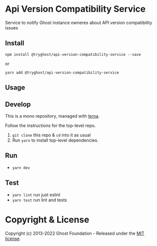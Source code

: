 # Api Version Compatibility Service

Service to notify Ghost instance owneres about API version compatibility issues

## Install

`npm install @tryghost/api-version-compatibility-service --save`

or

`yarn add @tryghost/api-version-compatibility-service`


## Usage


## Develop

This is a mono repository, managed with [lerna](https://lernajs.io/).

Follow the instructions for the top-level repo.
1. `git clone` this repo & `cd` into it as usual
2. Run `yarn` to install top-level dependencies.


## Run

- `yarn dev`


## Test

- `yarn lint` run just eslint
- `yarn test` run lint and tests




# Copyright & License 

Copyright (c) 2013-2022 Ghost Foundation - Released under the [MIT license](LICENSE).